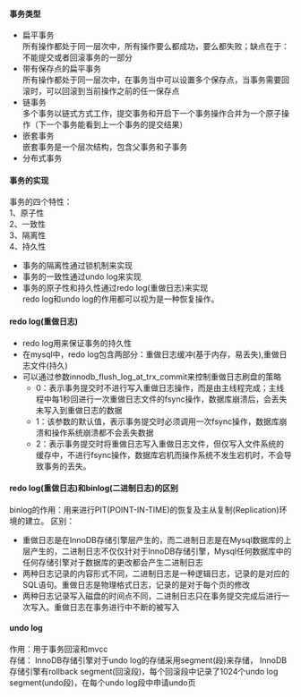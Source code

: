#### 事务类型
- 扁平事务  
所有操作都处于同一层次中，所有操作要么都成功，要么都失败；缺点在于：不能提交或者回滚事务的一部分  
- 带有保存点的扁平事务  
所有操作都处于同一层次中，在事务当中可以设置多个保存点，当事务需要回滚时，可以回滚到当前操作之前的任一保存点  
- 链事务  
多个事务以链式方式工作，提交事务和开启下一个事务操作合并为一个原子操作（下一个事务能看到上一个事务的提交结果）  
- 嵌套事务  
嵌套事务是一个层次结构，包含父事务和子事务   
- 分布式事务  

#### 事务的实现  
事务的四个特性：  
1、原子性  
2、一致性  
3、隔离性  
4、持久性  
- 事务的隔离性通过锁机制来实现  
- 事务的一致性通过undo log来实现  
- 事务的原子性和持久性通过redo log(重做日志)来实现  
redo log和undo log的作用都可以视为是一种恢复操作。

#### redo log(重做日志) 
* redo log用来保证事务的持久性
* 在mysql中，redo log包含两部分：重做日志缓冲(基于内存，易丢失),重做日志文件(持久)
* 可以通过参数innodb_flush_log_at_trx_commit来控制重做日志刷盘的策略  
  - 0：表示事务提交时不进行写入重做日志操作，而是由主线程完成；主线程中每1秒回进行一次重做日志文件的fsync操作，数据库崩溃后，会丢失未写入到重做日志的数据
  - 1：该参数的默认值，表示事务提交时必须调用一次fsync操作，数据库崩溃和操作系统崩溃都不会丢失数据
  - 2：表示事务提交时将重做日志写入重做日志文件，但仅写入文件系统的缓存中，不进行fsync操作，数据库宕机而操作系统不发生宕机时，不会导致事务的丢失。

#### redo log(重做日志)和binlog(二进制日志)的区别  
binlog的作用：用来进行PIT(POINT-IN-TIME)的恢复及主从复制(Replication)环境的建立。
区别：
- 重做日志是在InnoDB存储引擎层产生的，而二进制日志是在Mysql数据库的上层产生的，二进制日志不仅仅针对于InnoDB存储引擎，Mysql任何数据库中的任何存储引擎对于数据库的更改都会产生二进制日志  
- 两种日志记录的内容形式不同，二进制日志是一种逻辑日志，记录的是对应的SQL语句。重做日志是物理格式日志，记录的是对于每个页的修改  
- 两种日志记录写入磁盘的时间点不同，二进制日志只在事务提交完成后进行一次写入。重做日志在事务进行中不断的被写入  

#### undo log
作用：用于事务回滚和mvcc  
存储：
InnoDB存储引擎对于undo log的存储采用segment(段)来存储，
InnoDB存储引擎有rollback segment(回滚段)，每个回滚段中记录了1024个undo log segment(undo段)，在每个undo log段中申请undo页 



  
